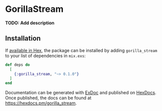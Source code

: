 # GorillaStream

**TODO: Add description**

## Installation

If [available in Hex](https://hex.pm/docs/publish), the package can be installed
by adding `gorilla_stream` to your list of dependencies in `mix.exs`:

```elixir
def deps do
  [
    {:gorilla_stream, "~> 0.1.0"}
  ]
end
```

Documentation can be generated with [ExDoc](https://github.com/elixir-lang/ex_doc)
and published on [HexDocs](https://hexdocs.pm). Once published, the docs can
be found at <https://hexdocs.pm/gorilla_stream>.

